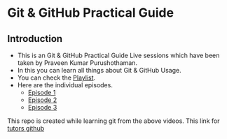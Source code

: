# Git & GitHub Practical Guide

## Introduction

- This is an Git & GitHub Practical Guide Live sessions which have been taken by Praveen Kumar Purushothaman.
- In this you can learn all things about Git & GitHub Usage.
- You can check the [Playlist](https://rb.gy/ouhdxs).
- Here are the individual episodes.
  - [Episode 1](https://rb.gy/mcwako)
  - [Episode 2](https://rb.gy/p9gnds)
  - [Episode 3](https://rb.gy/spmr5j)

This repo is created while learning git from the above videos.
This link for [tutors github](https://github.com/edusera-github/my-first-project)

